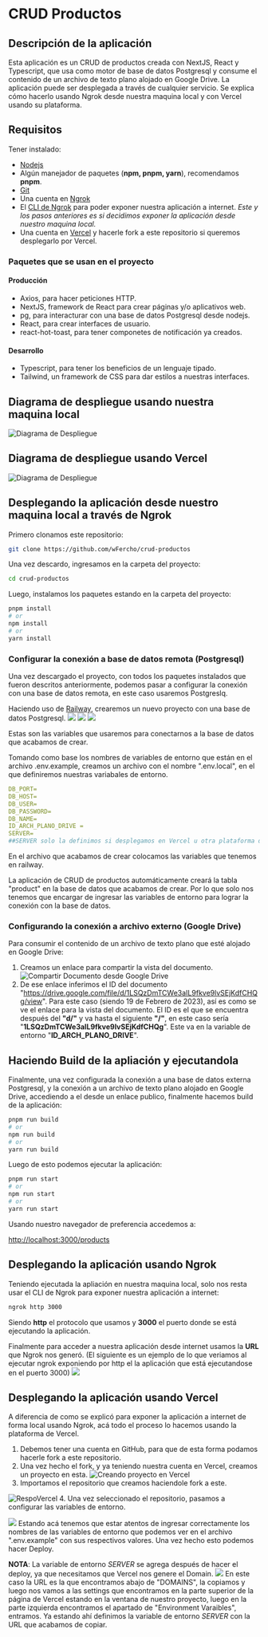 
# CRUD Productos
## Descripción de la aplicación
Esta aplicación es un CRUD de productos creada con NextJS, React y Typescript, que usa como motor de base de datos Postgresql y consume el contenido de un archivo de texto plano alojado en Google Drive. La aplicación puede ser desplegada a través de cualquier servicio. Se explica cómo hacerlo usando Ngrok desde nuestra maquina local y con Vercel usando su plataforma.
## Requisitos
Tener instalado:
- [Nodejs](https://nodejs.org/en/)
- Algún manejador de paquetes (**npm, pnpm, yarn**), recomendamos **pnpm**.
- [Git](https://git-scm.com/)
- Una cuenta en [Ngrok](https://ngrok.com/)
- El [CLI de Ngrok](https://ngrok.com/download) para poder exponer nuestra aplicación a internet. *Este y los pasos anteriores es si decidimos exponer la aplicación desde nuestro maquina local.*
- Una cuenta en [Vercel](https://vercel.com/) y hacerle fork a este repositorio si queremos desplegarlo por Vercel.
### Paquetes que se usan en el proyecto
#### Producción
- Axios, para hacer peticiones HTTP.
- NextJS, framework de React para crear páginas y/o aplicativos web.
- pg, para interacturar con una base de datos Postgresql desde nodejs.
- React, para crear interfaces de usuario.
- react-hot-toast, para tener componetes de notificación ya creados.
#### Desarrollo
- Typescript, para tener los beneficios de un lenguaje tipado.
- Tailwind, un framework de CSS para dar estilos a nuestras interfaces.
## Diagrama de despliegue usando nuestra maquina local
![Diagrama de Despliegue](./images/diagrama-despliegue.png)
## Diagrama de despliegue usando Vercel
![Diagrama de Despliegue](./images/vercel-deploy-diagrama.png)
## Desplegando la aplicación desde nuestro maquina local a través de Ngrok
Primero clonamos este repositorio:
```bash
git clone https://github.com/wFercho/crud-productos
```
Una vez descardo, ingresamos en la carpeta del proyecto:
```bash
cd crud-productos
```

Luego, instalamos los paquetes estando en la carpeta del proyecto:
```bash
pnpm install
# or
npm install
# or
yarn install
```

### Configurar la conexión a base de datos remota (Postgresql)
Una vez descargado el proyecto, con todos los paquetes instalados que fueron descritos anteriormente, podemos pasar a configurar la conexión con una base de datos remota, en este caso usaremos Postgreslq.  

Haciendo uso de [Railway](https://railway.app/), crearemos un nuevo proyecto con una base de datos Postgresql.
![](./images/railway-home-page.png)
![](./images/railway-project-selection.png)
![](./images/railway-variables.png)


Estas son las variables que usaremos para conectarnos a la base de datos que acabamos de crear.  

Tomando como base los nombres de variables de entorno que están en el archivo .env.example, creamos un archivo con el nombre  ".env.local", en el que definiremos nuestras variabales de entorno.
```yaml
DB_PORT=
DB_HOST=
DB_USER=
DB_PASSWORD=
DB_NAME=
ID_ARCH_PLANO_DRIVE =
SERVER=
##SERVER solo la definimos si desplegamos en Vercel u otra plataforma diferente a la local
```
En el archivo que acabamos de crear colocamos las variables que tenemos en railway.  

La aplicación de CRUD de productos automáticamente creará la tabla "product" en la base de datos que acabamos de crear. Por lo que solo nos tenemos que encargar de ingresar las variables de entorno para lograr la conexión con la base de datos.

### Configurando la conexión a archivo externo (Google Drive)
Para consumir el contenido de un archivo de texto plano que esté alojado en Google Drive: 
1. Creamos un enlace para compartir la vista del documento.
![Compartir Documento desde Google Drive](./images/compartir-documento-google-drive.png)
2. De ese enlace inferimos el ID del documento
"https://drive.google.com/file/d/1LSQzDmTCWe3aIL9fkve9lvSEjKdfCHQg/view". 
Para este caso (siendo 19 de Febrero de 2023), así es como se ve el enlace para la vista del documento. El ID es el que se encuentra después del **"d/"** y va hasta el siguiente **"/"**, en este caso sería "**1LSQzDmTCWe3aIL9fkve9lvSEjKdfCHQg**". Este va en la variable de entorno "**ID_ARCH_PLANO_DRIVE**".
## Haciendo Build de la apliación y ejecutandola
Finalmente, una vez configurada la conexión a una base de datos externa Postgresql, y la conexión a un archivo de texto plano alojado en Google Drive, accediendo a el desde un enlace publico, finalmente hacemos build de la aplicación:
```bash
pnpm run build
# or
npm run build
# or
yarn run build
```
Luego de esto podemos ejecutar la aplicación:
```bash
pnpm run start
# or
npm run start
# or
yarn run start
```

Usando nuestro navegador de preferencia accedemos a:

 [http://localhost:3000/products](http://localhost:3000/products) 
## Desplegando la aplicación usando Ngrok
Teniendo ejecutada la apliación en nuestra maquina local, solo nos resta usar el CLI de Ngrok para exponer nuestra aplicación a internet:
```bash
ngrok http 3000
```
Siendo **http** el protocolo que usamos y **3000** el puerto donde se  está ejecutando la aplicación.

Finalmente para acceder a nuestra aplicación desde internet usamos la **URL** 	que Ngrok nos generó. (El siguiente es un ejemplo de lo que veriamos al ejecutar ngrok exponiendo por http el la aplicación que está ejecutandose en el puerto 3000)
![](./images/ngrok-http-connection.png)
## Desplegando la aplicación usando Vercel
A diferencia de como se explicó para exponer la aplicación a internet de forma local usando Ngrok, acá todo el proceso lo hacemos usando la plataforma de Vercel.  
1. Debemos tener una cuenta en GitHub, para que de esta forma podamos hacerle fork a este repositorio.
2. Una vez hecho el fork, y ya teniendo nuestra cuenta en Vercel, creamos un proyecto en esta.
![Creando proyecto en Vercel](./images/creando-proyecto-vercel.png)
3. Importamos el repositorio que creamos haciendole fork a este.

![RespoVercel](./images/import-git-repository-vercel.png)
4. Una vez seleccionado el repositorio, pasamos a configurar las variables de entorno. 

![](./images/vercel-variables-entorno.png)
Estando acá tenemos que estar atentos de ingresar correctamente los nombres de las variables de entorno que podemos ver en el archivo ".env.example" con sus respectivos valores. Una vez hecho esto podemos hacer Deploy.

**NOTA**: La variable de entorno *SERVER* se agrega después de hacer el deploy, ya que necesitamos que Vercel nos genere el Domain.
![](./images/domain-dashboard.png)
En este caso la URL es la que encontramos abajo de "DOMAINS", la copiamos y luego nos vamos a las settings que encontramos en la parte superior de la página de Vercel estando en la ventana de nuestro proyecto, luego en la parte izquierda encontramos el apartado de "Environment Varaibles", entramos. Ya estando ahí definimos la variable de entorno *SERVER* con la URL que acabamos de copiar.